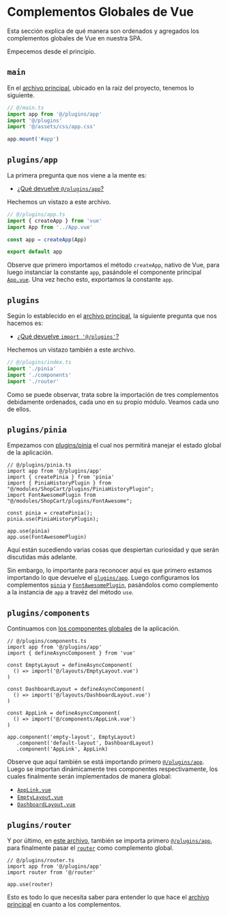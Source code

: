 # Complementos Globales de Vue

Esta sección explica de qué manera son ordenados y agregados los complementos globales de Vue en nuestra SPA.

Empecemos desde el principio.

## `main`

En el [archivo principal](https://github.com/CaribesTIC/vue-frontend-ts/blob/main/src/main.ts), ubicado en la raiz del proyecto, tenemos lo siguiente.

```ts
// @/main.ts
import app from '@/plugins/app'
import '@/plugins'
import '@/assets/css/app.css'

app.mount('#app')
```

## `plugins/app`

La primera pregunta que nos viene a la mente es:

- [¿Qué devuelve `@/plugins/app`?](https://github.com/CaribesTIC/vue-frontend-ts/blob/main/src/plugins/app.ts)

Hechemos un vistazo a este archivo.

```ts
// @/plugins/app.ts
import { createApp } from 'vue'
import App from '../App.vue'

const app = createApp(App)

export default app
```

Observe que primero importamos el método `createApp`, nativo de Vue, para luego instanciar la constante `app`, pasándole el componente principal [`App.vue`](https://github.com/CaribesTIC/vue-frontend-ts/blob/main/src/App.vue). Una vez hecho esto, exportamos la constante `app`.

## `plugins`

Según lo establecido en el [archivo principal](../vue/vue-global-plugins.html#main), la siguiente pregunta que nos hacemos es:

- [¿Qué devuelve `import '@/plugins'`?](https://github.com/CaribesTIC/vue-frontend-ts/blob/main/src/plugins/index.ts)

Hechemos un vistazo también a este archivo.

```ts
// @/plugins/index.ts
import './pinia'
import './components'
import './router'
```
Como se puede observar, trata sobre la importación de tres complementos debidamente ordenados, cada uno en su propio módulo. Veamos cada uno de ellos.

## `plugins/pinia`

Empezamos con [plugins/pinia](https://github.com/CaribesTIC/vue-frontend-ts/blob/main/src/plugins/pinia.ts) el cual nos permitirá manejar el estado global de la aplicación.

```ts{2,10,11,12}
// @/plugins/pinia.ts
import app from '@/plugins/app'
import { createPinia } from 'pinia'
import { PiniaHistoryPlugin } from "@/modules/ShopCart/plugins/PiniaHistoryPlugin";
import FontAwesomePlugin from "@/modules/ShopCart/plugins/FontAwesome";

const pinia = createPinia();
pinia.use(PiniaHistoryPlugin);

app.use(pinia)
app.use(FontAwesomePlugin)
```
Aquí están sucediendo varias cosas que despiertan curiosidad y que serán discutidas más adelante.

Sin embargo, lo importante para reconocer aquí es que primero estamos importando lo que devuelve el [`plugins/app`](../vue/vue-global-plugins.html#plugins-app). Luego configuramos los complementos [`pinia`](https://pinia.vuejs.org/) y [`FontAwesomePlugin`](https://fontawesome.com/), pasándolos como complemento a la instancia de `app` a travéz del método `use`.

## `plugins/components`

Continuamos con [los componentes globales](https://github.com/CaribesTIC/vue-frontend-ts/blob/main/src/plugins/components.ts) de la aplicación.

```ts{2,18,19,20}
// @/plugins/components.ts
import app from '@/plugins/app'
import { defineAsyncComponent } from 'vue'

const EmptyLayout = defineAsyncComponent(
  () => import('@/layouts/EmptyLayout.vue')
)

const DashboardLayout = defineAsyncComponent(
  () => import('@/layouts/DashboardLayout.vue')
)

const AppLink = defineAsyncComponent(
  () => import('@/components/AppLink.vue')
)

app.component('empty-layout', EmptyLayout)
   .component('default-layout', DashboardLayout)
   .component('AppLink', AppLink)
```
Observe que aquí también se está importando primero [`@/plugins/app`](../vue/vue-global-plugins.html#plugins-app). Luego se importan dinámicamente tres componentes respectivamente, los cuales finalmente serán implementados de manera global:

- [`AppLink.vue`](https://github.com/CaribesTIC/vue-frontend-ts/blob/main/src/components/AppLink.vue)
- [`EmptyLayout.vue`](https://github.com/CaribesTIC/vue-frontend-ts/blob/main/src/layouts/EmptyLayout.vue)
- [`DashboardLayout.vue`](https://github.com/CaribesTIC/vue-frontend-ts/blob/main/src/layouts/DashboardLayout.vue)

## `plugins/router`

Y por último, en [este archivo](https://github.com/CaribesTIC/vue-frontend-ts/blob/main/src/plugins/router.ts), también se importa primero [`@/plugins/app`](../vue/vue-global-plugins.html#plugins-app), para finalmente pasar el [`router`](https://github.com/CaribesTIC/vue-frontend-ts/blob/main/src/router/index.ts) como complemento global.

```ts{2,5}
// @/plugins/router.ts
import app from '@/plugins/app'
import router from '@/router'

app.use(router)
```
Esto es todo lo que necesita saber para entender lo que hace el [archivo principal](../vue/vue-global-plugins.html#main) en cuanto a los complementos.







